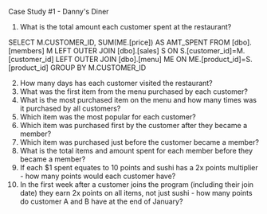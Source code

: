 Case Study #1 - Danny's Diner

1. What is the total amount each customer spent at the restaurant?

SELECT M.CUSTOMER_ID, SUM(ME.[price]) AS AMT_SPENT
FROM [dbo].[members] M
LEFT OUTER JOIN [dbo].[sales] S ON S.[customer_id]=M.[customer_id]
LEFT OUTER JOIN [dbo].[menu] ME ON ME.[product_id]=S.[product_id]
GROUP BY M.CUSTOMER_ID

2. How many days has each customer visited the restaurant?
3. What was the first item from the menu purchased by each customer?
4. What is the most purchased item on the menu and how many times was it purchased by all customers?
5. Which item was the most popular for each customer?
6. Which item was purchased first by the customer after they became a member?
7. Which item was purchased just before the customer became a member?
8. What is the total items and amount spent for each member before they became a member?
9. If each $1 spent equates to 10 points and sushi has a 2x points multiplier - how many points would each customer have?
10. In the first week after a customer joins the program (including their join date) they earn 2x points on all items, not just sushi - how many points do customer A and B have at the end of January?
